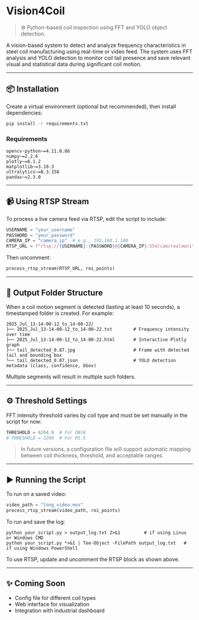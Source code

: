 # Vision4Coil

> ⚙️ Python-based coil inspection using FFT and YOLO object detection.

A vision-based system to detect and analyze frequency characteristics in steel coil manufacturing using real-time or video feed. The system uses FFT analysis and YOLO detection to monitor coil tail presence and save relevant visual and statistical data during significant coil motion.

---

## 📦 Installation

Create a virtual environment (optional but recommended), then install dependencies:

```bash
pip install -r requirements.txt
```

### Requirements
```
opencv-python~=4.11.0.86
numpy~=2.2.6
plotly~=6.1.2
matplotlib~=3.10.3
ultralytics~=8.3.158
pandas~=2.3.0
```

---

## 📹 Using RTSP Stream

To process a live camera feed via RTSP, edit the script to include:

```python
USERNAME = "your_username"
PASSWORD = "your_password"
CAMERA_IP = "camera_ip"  # e.g., 192.168.1.100
RTSP_URL = f"rtsp://{USERNAME}:{PASSWORD}@{CAMERA_IP}:554/cam/realmonitor?channel=1&subtype=1"
```

Then uncomment:
```python
process_rtsp_stream(RTSP_URL, roi_points)
```

---

## 📁 Output Folder Structure

When a coil motion segment is detected (lasting at least 10 seconds), a timestamped folder is created. For example:

```
2025_Jul_13-14-00-12_to_14-00-22/
├── 2025_Jul_13-14-00-12_to_14-00-22.txt        # Frequency intensity over time
├── 2025_Jul_13-14-00-12_to_14-00-22.html       # Interactive Plotly graph
├── tail_detected_0.87.jpg                      # Frame with detected tail and bounding box
└── tail_detected_0.87.json                     # YOLO detection metadata (class, confidence, bbox)
```

Multiple segments will result in multiple such folders.

---

## ⚙️ Threshold Settings

FFT intensity threshold varies by coil type and must be set manually in the script for now:

```python
THRESHOLD = 4264.8  # For DB16
# THRESHOLD = 3200  # For R5.5
```

> In future versions, a configuration file will support automatic mapping between coil thickness, threshold, and acceptable ranges.

---

## ▶️ Running the Script

To run on a saved video:

```python
video_path = "long_video.mov"
process_rtsp_stream(video_path, roi_points)
```

To run and save the log:

```
python your_script.py > output_log.txt 2>&1         # if using Linux or Windows CMD
python your_script.py *>&1 | Tee-Object -FilePath output_log.txt   # if using Windows PowerShell
```

To use RTSP, update and uncomment the RTSP block as shown above.

---

## ✨ Coming Soon

- Config file for different coil types
- Web interface for visualization
- Integration with industrial dashboard